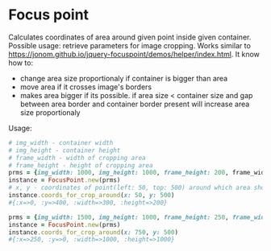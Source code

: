 # Focus point
Calculates coordinates of area around given point inside given container. Possible usage: retrieve parameters for image  cropping. Works similar to https://jonom.github.io/jquery-focuspoint/demos/helper/index.html.
It know how to:
- change area size proportionaly if container is bigger than area
- move area if it crosses image's borders
- makes area bigger if its possible. if area size < container size and gap between area border and container border present will increase area size proportionaly

Usage:
```ruby
# img_width - container width
# img_height - container height
# frame_width - width of cropping area
# frame_height - height of cropping area
prms = {img_width: 1000, img_height: 1000, frame_height: 200, frame_width:300}
instance = FocusPoint.new(prms)
# x, y - coordinates of point(left: 50, top: 500) around which area should be built
instance.coords_for_crop_around(x: 50, y: 500) 
#{:x=>0, :y=>400, :width=>300, :height=>200}

prms = {img_width: 1500, img_height: 1000, frame_height: 250, frame_width: 250}
instance = FocusPoint.new(prms)
instance.coords_for_crop_around(x: 750, y: 500)
#{:x=>250, :y=>0, :width=>1000, :height=>1000}
```
